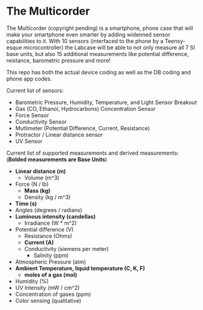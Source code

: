 # The Multicorder

The Multicorder (copyright pending) is a smartphone, phone case that will make your smartphone even smarter by adding widenned sensor capabilities to it.  With 10 sensors (interfaced to the phone by a Teensy-esque microcontroller) the Labcase will be able to not only measure all 7 SI base units, but also 15 additional measurements like potential difference, reistance, barometric pressure and more!

This repo has both the actual device coding as well as the DB coding and phone app codes.

Current list of sensors:
  - Barometric Pressure, Humidity, Temperature, and Light Sensor Breakout
  - Gas (CO, Ethanol, Hydrocarbons) Concentration Sensor
  - Force Sensor
  - Conductivity Sensor
  - Mutlimeter (Potential Difference, Current, Resistance)
  - Protractor / Linear distance sensor
  - UV Sensor
  
Current list of supported measurements and derived measurements: (**Bolded measurements are Base Units**)
  - **Linear distance (m)** 
    - Volume (m^3)
  - Force (N / lb)
    - **Mass (kg)**
    - Density (kg / m^3)
  - **Time (s)**
  - Angles (degrees / radians)
  - **Luminous intensity (candellas)**
    - Irradiance (W * m^2)
  - Potential difference (V)
    - Resistance (Ohms)
    - **Current (A)**
    - Conductivity (siemens per meter)
      - Salinity (ppm)
  - Atmospheric Pressure (atm)
  - **Ambient Temperature, liquid temperature (C, K, F)**
    - **moles of a gas (mol)**
  - Humidity (%)
  - UV Intensity (mW / cm^2)
  - Concentration of gases (ppm)
  - Color sensing (qualitative)
